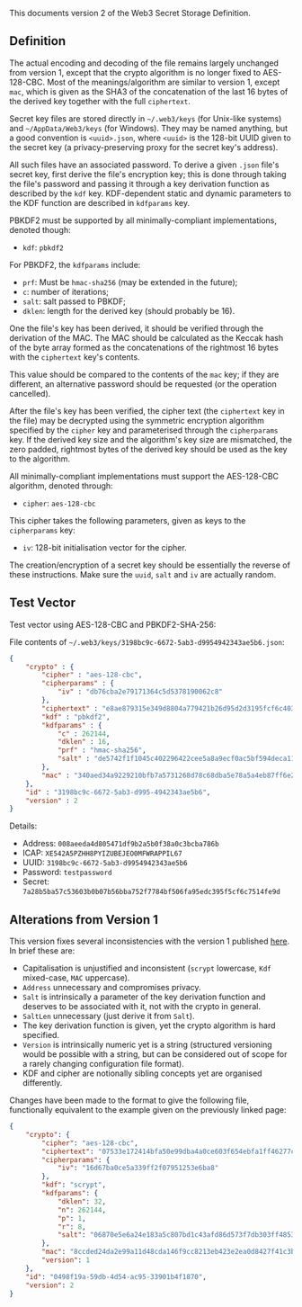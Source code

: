 This documents version 2 of the Web3 Secret Storage Definition. 

## Definition

The actual encoding and decoding of the file remains largely unchanged from version 1, except that the crypto algorithm is no longer fixed to AES-128-CBC. Most of the meanings/algorithm are similar to version 1, except `mac`, which is given as the SHA3 of the concatenation of the last 16 bytes of the derived key together with the full `ciphertext`.

Secret key files are stored directly in `~/.web3/keys` (for Unix-like systems) and `~/AppData/Web3/keys` (for Windows). They may be named anything, but a good convention is `<uuid>.json`, where `<uuid>` is the 128-bit UUID given to the secret key (a privacy-preserving proxy for the secret key's address).

All such files have an associated password. To derive a given `.json` file's secret key, first derive the file's encryption key; this is done through taking the file's password and passing it through a key derivation function as described by the `kdf` key. KDF-dependent static and dynamic parameters to the KDF function are described in `kdfparams` key.

PBKDF2 must be supported by all minimally-compliant implementations, denoted though:

- `kdf`: `pbkdf2`

For PBKDF2, the `kdfparams` include:

- `prf`: Must be `hmac-sha256` (may be extended in the future);
- `c`: number of iterations;
- `salt`: salt passed to PBKDF;
- `dklen`: length for the derived key (should probably be 16).

One the file's key has been derived, it should be verified through the derivation of the MAC. The MAC should be calculated as the Keccak hash of the byte array formed as the concatenations of the rightmost 16 bytes with the `ciphertext` key's contents.

This value should be compared to the contents of the `mac` key; if they are different, an alternative password should be requested (or the operation cancelled).

After the file's key has been verified, the cipher text (the `ciphertext` key in the file) may be decrypted using the symmetric encryption algorithm specified by the `cipher` key and parameterised through the `cipherparams` key. If the derived key size and the algorithm's key size are mismatched, the zero padded, rightmost bytes of the derived key should be used as the key to the algorithm.

All minimally-compliant implementations must support the AES-128-CBC algorithm, denoted through:

- `cipher`: `aes-128-cbc`

This cipher takes the following parameters, given as keys to the `cipherparams` key:

- `iv`: 128-bit initialisation vector for the cipher.

The creation/encryption of a secret key should be essentially the reverse of these instructions. Make sure the `uuid`, `salt` and `iv` are actually random.

## Test Vector

Test vector using AES-128-CBC and PBKDF2-SHA-256:

File contents of `~/.web3/keys/3198bc9c-6672-5ab3-d9954942343ae5b6.json`:
```json
{
    "crypto" : {
        "cipher" : "aes-128-cbc",
        "cipherparams" : {
            "iv" : "db76cba2e79171364c5d5378190062c8"
        },
        "ciphertext" : "e8ae879315e349d8804a779421b26d95d2d3195fcf6c4039ee5323b858f53ef3",
        "kdf" : "pbkdf2",
        "kdfparams" : {
            "c" : 262144,
            "dklen" : 16,
            "prf" : "hmac-sha256",
            "salt" : "de5742f1f1045c402296422cee5a8a9ecf0ac5bf594deca1170d22aef33a79cf"
        },
        "mac" : "340aed34a9229210bfb7a5731268d78c68dba5e78a5a4eb87ff6e28bf2952735"
    },
    "id" : "3198bc9c-6672-5ab3-d995-4942343ae5b6",
    "version" : 2
}
```

Details:

- Address: `008aeeda4d805471df9b2a5b0f38a0c3bcba786b`
- ICAP: `XE542A5PZHH8PYIZUBEJEO0MFWRAPPIL67`
- UUID: `3198bc9c-6672-5ab3-d9954942343ae5b6`
- Password: `testpassword`
- Secret: `7a28b5ba57c53603b0b07b56bba752f7784bf506fa95edc395f5cf6c7514fe9d`

## Alterations from Version 1

This version fixes several inconsistencies with the version 1 published [here](https://github.com/ethereum/go-ethereum/wiki/Passphrase-protected-key-store-spec). In brief these are:

- Capitalisation is unjustified and inconsistent (`scrypt` lowercase, `Kdf` mixed-case, `MAC` uppercase).
- `Address` unnecessary and compromises privacy.
- `Salt` is intrinsically a parameter of the key derivation function and deserves to be associated with it, not with the crypto in general.
- `SaltLen` unnecessary (just derive it from `Salt`).
- The key derivation function is given, yet the crypto algorithm is hard specified. 
- `Version` is intrinsically numeric yet is a string (structured versioning would be possible with a string, but can be considered out of scope for a rarely changing configuration file format).
- KDF and cipher are notionally sibling concepts yet are organised differently.

Changes have been made to the format to give the following file, functionally equivalent to the example given on the previously linked page:

```json
{
    "crypto": {
        "cipher": "aes-128-cbc",
        "ciphertext": "07533e172414bfa50e99dba4a0ce603f654ebfa1ff46277c3e0c577fdc87f6bb4e4fe16c5a94ce6ce14cfa069821ef9b",
        "cipherparams": {
            "iv": "16d67ba0ce5a339ff2f07951253e6ba8"
        },
        "kdf": "scrypt",
        "kdfparams": {
            "dklen": 32,
            "n": 262144,
            "p": 1,
            "r": 8,
            "salt": "06870e5e6a24e183a5c807bd1c43afd86d573f7db303ff4853d135cd0fd3fe91"
        },
        "mac": "8ccded24da2e99a11d48cda146f9cc8213eb423e2ea0d8427f41c3be414424dd",
        "version": 1
    },
    "id": "0498f19a-59db-4d54-ac95-33901b4f1870",
    "version": 2
}
```
